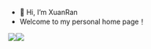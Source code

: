 - 👋 Hi, I’m XuanRan
- Welcome to my personal home page！

<img align="center" src="https://github-readme-stats.vercel.app/api?username=XuanRanDev&show_icons=true&include_all_commits=true&theme=synthwave&count_private=true" /><img align="center" src="https://github-readme-stats.vercel.app/api/top-langs/?username=XuanRanDev&theme=synthwave&hide=css&count_private=true&exclude_repo=sdshiyan_homework" />



<!--
**XuanRanDev/XuanRanDev** is a ✨ _special_ ✨ repository because its `README.md` (this file) appears on your GitHub profile.

Here are some ideas to get you started:

- 🔭 I’m currently working on ...
- 🌱 I’m currently learning ...
- 👯 I’m looking to collaborate on ...
- 🤔 I’m looking for help with ...
- 💬 Ask me about ...
- 📫 How to reach me: ...
- 😄 Pronouns: ...
- ⚡ Fun fact: ...
-->
